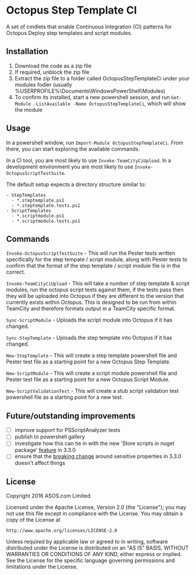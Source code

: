 # Octopus Step Template CI

A set of cmdlets that enable Continuous Integration (CI) patterns for Octopus Deploy step templates and script modules.

## Installation

1. Download the code as a zip file 
2. If required, unblock the zip file
3. Extract the zip file to a folder called OctopusStepTemplateCi under your modules fodler (usually %USERPROFILE%\Documents\WindowsPowerShell\Modules)
4. To confirm its installed, start a new powershell session, and run `Get-Module -ListAvailable -Name OctopusStepTemplateCi`, which will show the module

## Usage

In a powershell window, run `Import-Module OctopusStepTemplateCi`. From there, you can start exploring the available commands.

In a CI tool, you are most likely to use `Invoke-TeamCityCiUpload`. In a development environment you are most likely to use `Invoke-OctopusScriptTestSuite`.

The default setup expects a directory structure similar to:

```
- StepTemplates
  - *.steptemplate.ps1
  - *.steptemplate.tests.ps1
- ScriptTemplates
  - *.scriptmodule.ps1 
  - *.scriptmodule.tests.ps1
```

## Commands

`Invoke-OctopusScriptTestSuite` - This will run the Pester tests written specifically for the step tempate / script module, along with Pester tests to confirm that the format of the step template / script module file is in the correct.

`Invoke-TeamCityCiUpload` - This will take a number of step template & script modules, run the octopus script tests against them, if the tests pass then they will be uploaded into Octopus if they are different to the version that currently exists within Octopus. This is designed to be run from within TeamCity and therefore formats output in a TeamCity specific format.

`Sync-ScriptModule` - Uploads the script module into Octopus if it has changed.

`Sync-StepTemplate` - Uploads the step template into Octopus if it has changed.

`New-StepTemplate` - This will create a step template powershell file and Pester test file as a starting point for a new Octopus Step Template.

`New-ScriptModule` - This will create a script module powershell file and Pester test file as a starting point for a new Octopus Script Module.

`New-ScriptValidationTest` - This will create a stub script validation test powershell file as a starting point for a new test.

## Future/outstanding improvements
- [ ] improve support for PSScriptAnalyzer tests
- [ ] publish to powershell gallery
- [ ] investigate how this can tie in with the new 'Store scripts in nuget package' [feature](https://github.com/OctopusDeploy/Issues/issues/2189) in 3.3.0
- [ ] ensure that the [breaking change](http://docs.octopusdeploy.com/display/OD/Sensitive+Properties+API+Changes+in+Release+3.3) around sensitive properties in 3.3.0 doesn't affect things

## License

Copyright 2016 ASOS.com Limited

Licensed under the Apache License, Version 2.0 (the "License");
you may not use this file except in compliance with the License.
You may obtain a copy of the License at

    http://www.apache.org/licenses/LICENSE-2.0

Unless required by applicable law or agreed to in writing, software
distributed under the License is distributed on an "AS IS" BASIS,
WITHOUT WARRANTIES OR CONDITIONS OF ANY KIND, either express or implied.
See the License for the specific language governing permissions and
limitations under the License.
